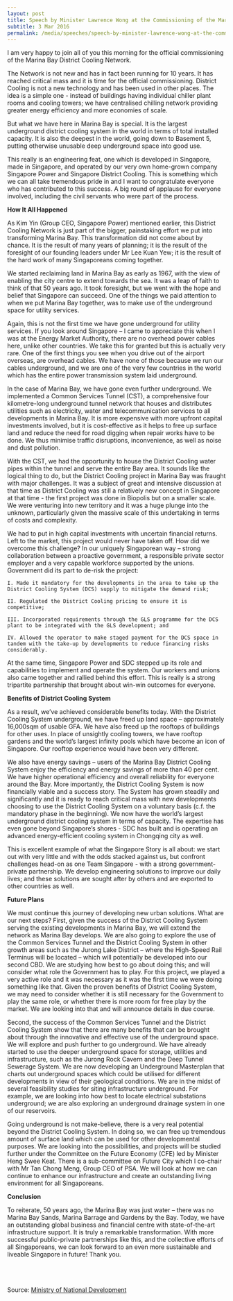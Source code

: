 ```yaml
---
layout: post
title: Speech by Minister Lawrence Wong at the Commissioning of the Marina Bay District Cooling Network
subtitle: 3 Mar 2016
permalink: /media/speeches/speech-by-minister-lawrence-wong-at-the-commissioning-of-the-marina-bay-district-cooling-network-3-march-2016/
---
```



I am very happy to join all of you this morning for the official commissioning of the Marina Bay District Cooling Network.
 
The Network is not new and has in fact been running for 10 years. It has reached critical mass and it is time for the official commissioning. District Cooling is not a new technology and has been used in other places. The idea is a simple one - instead of buildings having individual chiller plant rooms and cooling towers; we have centralised chilling network providing greater energy efficiency and more economies of scale. 

But what we have here in Marina Bay is special. It is the largest underground district cooling system in the world in terms of total installed capacity. It is also the deepest in the world, going down to Basement 5, putting otherwise unusable deep underground space into good use. 

This really is an engineering feat, one which is developed in Singapore, made in Singapore, and operated by our very own home-grown company Singapore Power and Singapore District Cooling. This is something which we can all take tremendous pride in and I want to congratulate everyone who has contributed to this success. A big round of applause for everyone involved, including the civil servants who were part of the process.

**How It All Happened**

As Kim Yin (Group CEO, Singapore Power) mentioned earlier, this District Cooling Network is just part of the bigger, painstaking effort we put into transforming Marina Bay. This transformation did not come about by chance. It is the result of many years of planning; it is the result of the foresight of our founding leaders under Mr Lee Kuan Yew; it is the result of the hard work of many Singaporeans coming together. 

We started reclaiming land in Marina Bay as early as 1967, with the view of enabling the city centre to extend towards the sea. It was a leap of faith to think of that 50 years ago. It took foresight, but we went with the hope and belief that Singapore can succeed. One of the things we paid attention to when we put Marina Bay together, was to make use of the underground space for utility services. 

Again, this is not the first time we have gone underground for utility services. If you look around Singapore – I came to appreciate this when I was at the Energy Market Authority, there are no overhead power cables here, unlike other countries. We take this for granted but this is actually very rare. One of the first things you see when you drive out of the airport overseas, are overhead cables. We have none of those because we run our cables underground, and we are one of the very few countries in the world which has the entire power transmission system laid underground. 

In the case of Marina Bay, we have gone even further underground. We implemented a Common Services Tunnel (CST), a comprehensive four kilometre-long underground tunnel network that houses and distributes utilities such as electricity, water and telecommunication services to all developments in Marina Bay. It is more expensive with more upfront capital investments involved, but it is cost-effective as it helps to free up surface land and reduce the need for road digging when repair works have to be done. We thus minimise traffic disruptions, inconvenience, as well as noise and dust pollution. 

With the CST, we had the opportunity to house the District Cooling water pipes within the tunnel and serve the entire Bay area. It sounds like the logical thing to do, but the District Cooling project in Marina Bay was fraught with major challenges. It was a subject of great and intensive discussion at that time as District Cooling was still a relatively new concept in Singapore at that time - the first project was done in Biopolis but on a smaller scale. We were venturing into new territory and it was a huge plunge into the unknown, particularly given the massive scale of this undertaking in terms of costs and complexity. 

We had to put in high capital investments with uncertain financial returns. Left to the market, this project would never have taken off. How did we overcome this challenge? In our uniquely Singaporean way – strong collaboration between a proactive government, a responsible private sector employer and a very capable workforce supported by the unions. Government did its part to de-risk the project: 

    I. Made it mandatory for the developments in the area to take up the District Cooling System (DCS) supply to mitigate the demand risk; 

    II. Regulated the District Cooling pricing to ensure it is competitive; 

    III. Incorporated requirements through the GLS programme for the DCS plant to be integrated with the GLS development; and 

    IV. Allowed the operator to make staged payment for the DCS space in tandem with the take-up by developments to reduce financing risks considerably.

At the same time, Singapore Power and SDC stepped up its role and capabilities to implement and operate the system. Our workers and unions also came together and rallied behind this effort. This is really is a strong tripartite partnership that brought about win-win outcomes for everyone. 


**Benefits of District Cooling System**

As a result, we’ve achieved considerable benefits today. With the District Cooling System underground, we have freed up land space – approximately 16,000sqm of usable GFA. We have also freed up the rooftops of buildings for other uses. In place of unsightly cooling towers, we have rooftop gardens and the world’s largest infinity pools which have become an icon of Singapore. Our rooftop experience would have been very different. 

We also have energy savings – users of the Marina Bay District Cooling System enjoy the efficiency and energy savings of more than 40 per cent. We have higher operational efficiency and overall reliability for everyone around the Bay. More importantly, the District Cooling System is now financially viable and a success story. The System has grown steadily and significantly and it is ready to reach critical mass with new developments choosing to use the District Cooling System on a voluntary basis (c.f. the mandatory phase in the beginning). We now have the world’s largest underground district cooling system in terms of capacity. The expertise has even gone beyond Singapore’s shores - SDC has built and is operating an advanced energy-efficient cooling system in Chongqing city as well. 

This is excellent example of what the Singapore Story is all about: we start out with very little and with the odds stacked against us, but confront challenges head-on as one Team Singapore - with a strong government-private partnership. We develop engineering solutions to improve our daily lives; and these solutions are sought after by others and are exported to other countries as well.

**Future Plans**

We must continue this journey of developing new urban solutions. What are our next steps? First, given the success of the District Cooling System serving the existing developments in Marina Bay, we will extend the network as Marina Bay develops. We are also going to explore the use of the Common Services Tunnel and the District Cooling System in other growth areas such as the Jurong Lake District – where the High-Speed Rail Terminus will be located – which will potentially be developed into our second CBD. We are studying how best to go about doing this; and will consider what role the Government has to play. For this project, we played a very active role and it was necessary as it was the first time we were doing something like that. Given the proven benefits of District Cooling System, we may need to consider whether it is still necessary for the Government to play the same role, or whether there is more room for free play by the market. We are looking into that and will announce details in due course. 

Second, the success of the Common Services Tunnel and the District Cooling System show that there are many benefits that can be brought about through the innovative and effective use of the underground space. We will explore and push further to go underground. We have already started to use the deeper underground space for storage, utilities and infrastructure, such as the Jurong Rock Cavern and the Deep Tunnel Sewerage System. We are now developing an Underground Masterplan that charts out underground spaces which could be utilised for different developments in view of their geological conditions. We are in the midst of several feasibility studies for siting infrastructure underground. For example, we are looking into how best to locate electrical substations underground; we are also exploring an underground drainage system in one of our reservoirs. 

Going underground is not make-believe, there is a very real potential beyond the District Cooling System. In doing so, we can free up tremendous amount of surface land which can be used for other developmental purposes. We are looking into the possibilities, and projects will be studied further under the Committee on the Future Economy (CFE) led by Minister Heng Swee Keat. There is a sub-committee on Future City which I co-chair with Mr Tan Chong Meng, Group CEO of PSA. We will look at how we can continue to enhance our infrastructure and create an outstanding living environment for all Singaporeans.

**Conclusion**

To reiterate, 50 years ago, the Marina Bay was just water – there was no Marina Bay Sands, Marina Barrage and Gardens by the Bay. Today, we have an outstanding global business and financial centre with state-of-the-art infrastructure support. It is truly a remarkable transformation. With more successful public-private partnerships like this, and the collective efforts of all Singaporeans, we can look forward to an even more sustainable and liveable Singapore in future! Thank you.
<br><br><br><br>

Source: [<a href="https://www.mnd.gov.sg/" target="_blank">Ministry of National Development</a>](https://www.mnd.gov.sg/)
